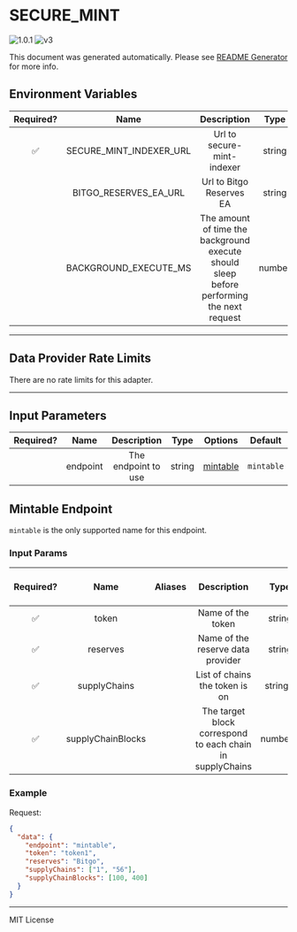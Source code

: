 # SECURE_MINT

![1.0.1](https://img.shields.io/github/package-json/v/smartcontractkit/external-adapters-js?filename=packages/composites/secure-mint/package.json) ![v3](https://img.shields.io/badge/framework%20version-v3-blueviolet)

This document was generated automatically. Please see [README Generator](../../scripts#readme-generator) for more info.

## Environment Variables

| Required? |          Name           |                                        Description                                        |  Type  | Options | Default |
| :-------: | :---------------------: | :---------------------------------------------------------------------------------------: | :----: | :-----: | :-----: |
|    ✅     | SECURE_MINT_INDEXER_URL |                                Url to secure-mint-indexer                                 | string |         |         |
|           |  BITGO_RESERVES_EA_URL  |                                 Url to Bitgo Reserves EA                                  | string |         |   ``    |
|           |  BACKGROUND_EXECUTE_MS  | The amount of time the background execute should sleep before performing the next request | number |         | `1000`  |

---

## Data Provider Rate Limits

There are no rate limits for this adapter.

---

## Input Parameters

| Required? |   Name   |     Description     |  Type  |            Options             |  Default   |
| :-------: | :------: | :-----------------: | :----: | :----------------------------: | :--------: |
|           | endpoint | The endpoint to use | string | [mintable](#mintable-endpoint) | `mintable` |

## Mintable Endpoint

`mintable` is the only supported name for this endpoint.

### Input Params

| Required? |       Name        | Aliases |                        Description                        |   Type   | Options | Default | Depends On | Not Valid With |
| :-------: | :---------------: | :-----: | :-------------------------------------------------------: | :------: | :-----: | :-----: | :--------: | :------------: |
|    ✅     |       token       |         |                     Name of the token                     |  string  |         |         |            |                |
|    ✅     |     reserves      |         |             Name of the reserve data provider             |  string  | `Bitgo` |         |            |                |
|    ✅     |   supplyChains    |         |              List of chains the token is on               | string[] |         |         |            |                |
|    ✅     | supplyChainBlocks |         | The target block correspond to each chain in supplyChains | number[] |         |         |            |                |

### Example

Request:

```json
{
  "data": {
    "endpoint": "mintable",
    "token": "token1",
    "reserves": "Bitgo",
    "supplyChains": ["1", "56"],
    "supplyChainBlocks": [100, 400]
  }
}
```

---

MIT License
